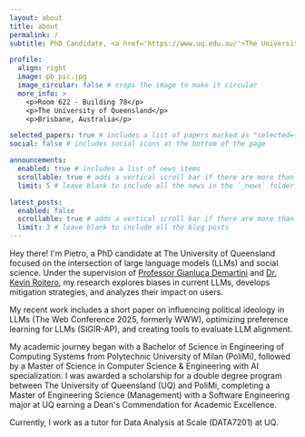 ```yaml
---
layout: about
title: about
permalink: /
subtitle: PhD Candidate, <a href='https://www.uq.edu.au/'>The University of Queensland</a>

profile:
  align: right
  image: pb_pic.jpg
  image_circular: false # crops the image to make it circular
  more_info: >
    <p>Room 622 - Building 78</p>
    <p>The University of Queensland</p>
    <p>Brisbane, Australia</p>

selected_papers: true # includes a list of papers marked as "selected={true}"
social: false # includes social icons at the bottom of the page

announcements:
  enabled: true # includes a list of news items
  scrollable: true # adds a vertical scroll bar if there are more than 3 news items
  limit: 5 # leave blank to include all the news in the `_news` folder

latest_posts:
  enabled: false
  scrollable: true # adds a vertical scroll bar if there are more than 3 new posts items
  limit: 3 # leave blank to include all the blog posts
---
```


Hey there! I'm Pietro, a PhD candidate at The University of Queensland focused on the intersection of large language models (LLMs) and social science. Under the supervision of [Professor Gianluca Demartini](https://www.gianlucademartini.net/) and [Dr. Kevin Roitero](https://kevinroitero.com/), my research explores biases in current LLMs, develops mitigation strategies, and analyzes their impact on users.

My recent work includes a short paper on influencing political ideology in LLMs (The Web Conference 2025, formerly WWW), optimizing preference learning for LLMs (SIGIR-AP), and creating tools to evaluate LLM alignment.

My academic journey began with a Bachelor of Science in Engineering of Computing Systems from Polytechnic University of Milan (PoliMi), followed by a Master of Science in Computer Science & Engineering with AI specialization. I was awarded a scholarship for a double degree program between The University of Queensland (UQ) and PoliMi, completing a Master of Engineering Science (Management) with a Software Engineering major at UQ earning a Dean's Commendation for Academic Excellence.

Currently, I work as a tutor for Data Analysis at Scale (DATA7201) at UQ. 
<!-- Previously, I worked as a Research Assistant and Research Intern at UQ and [CIRES](https://cires.org.au/), contributing to projects on Graph-Based Reinforcement Learning for Pair Selection under Professor Demartini's guidance. -->